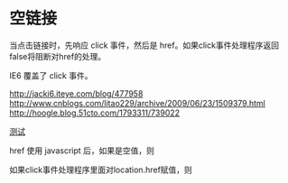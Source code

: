 # 空链接

当点击链接时，先响应 click 事件，然后是 href。如果click事件处理程序返回false将阻断对href的处理。

IE6 覆盖了 click 事件。


<http://jacki6.iteye.com/blog/477958>
<http://www.cnblogs.com/litao229/archive/2009/06/23/1509379.html>
<http://hoogle.blog.51cto.com/1793311/739022>

[测试](http://jacki6.iteye.com/blog/477958)



href 使用 javascript 后，如果是空值，则

如果click事件处理程序里面对location.href赋值，则
